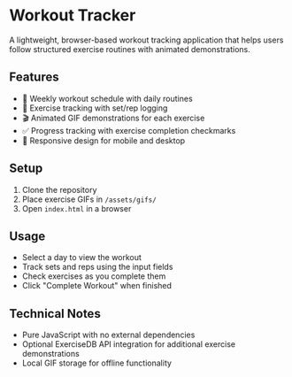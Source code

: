 # Workout Tracker

A lightweight, browser-based workout tracking application that helps users follow structured exercise routines with animated demonstrations.

## Features

- 📅 Weekly workout schedule with daily routines
- 🎯 Exercise tracking with set/rep logging
- 🎬 Animated GIF demonstrations for each exercise
- ✅ Progress tracking with exercise completion checkmarks
- 📱 Responsive design for mobile and desktop

## Setup

1. Clone the repository
2. Place exercise GIFs in `/assets/gifs/`
3. Open `index.html` in a browser

## Usage

- Select a day to view the workout
- Track sets and reps using the input fields
- Check exercises as you complete them
- Click "Complete Workout" when finished

## Technical Notes

- Pure JavaScript with no external dependencies
- Optional ExerciseDB API integration for additional exercise demonstrations
- Local GIF storage for offline functionality
